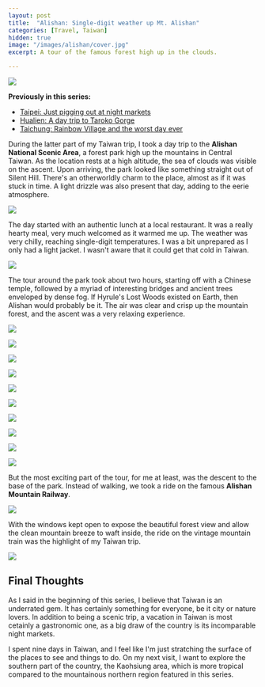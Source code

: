 ```yaml
---
layout: post
title:  "Alishan: Single-digit weather up Mt. Alishan"
categories: [Travel, Taiwan]
hidden: true
image: "/images/alishan/cover.jpg"
excerpt: A tour of the famous forest high up in the clouds.

---
```

![](/images/alishan/cover.jpg)

**Previously in this series:**
* [Taipei: Just pigging out at night markets](https://piocalderon.github.io/taipei/)
* [Hualien: A day trip to Taroko Gorge](https://piocalderon.github.io/hualien/)
* [Taichung: Rainbow Village and the worst day ever](https://piocalderon.github.io/taichung/)

During the latter part of my Taiwan trip, I took a day trip to the **Alishan National Scenic Area**, a forest park high up the mountains in Central Taiwan. As the location rests at a high altitude, the sea of clouds was visible on the ascent. Upon arriving, the park looked like something straight out of Silent Hill. There's an otherworldly charm to the place, almost as if it was stuck in time. A light drizzle was also present that day, adding to the eerie atmosphere.

![](/images/alishan/01.jpg)

The day started with an authentic lunch at a local restaurant. It was a really hearty meal, very much welcomed as it warmed me up. The weather was very chilly, reaching single-digit temperatures. I was a bit unprepared as I only had a light jacket. I wasn't aware that it could get that cold in Taiwan.


![](/images/alishan/03.jpg)

The tour around the park took about two hours, starting off with a Chinese temple, followed by a myriad of interesting bridges and ancient trees enveloped by dense fog. If Hyrule's Lost Woods existed on Earth, then Alishan would probably be it. The air was clear and crisp up the mountain forest, and the ascent was a very relaxing experience.

![](/images/alishan/04.jpg)

![](/images/alishan/05.jpg)

![](/images/alishan/06.jpg)

![](/images/alishan/07.jpg)

![](/images/alishan/08.jpg)

![](/images/alishan/09.jpg)

![](/images/alishan/10.jpg)

![](/images/alishan/11.jpg)

![](/images/alishan/12.jpg)

![](/images/alishan/13.jpg)

But the most exciting part of the tour, for me at least, was the descent to the base of the park. Instead of walking, we took a ride on the famous **Alishan Mountain Railway**. 

![](/images/alishan/15.jpg)

With the windows kept open to expose the beautiful forest view and allow the clean mountain breeze to waft inside, the ride on the vintage mountain train was the highlight of my Taiwan trip. 

![](/images/alishan/16.jpg)

## Final Thoughts

As I said in the beginning of this series, I believe that Taiwan is an underrated gem. It has certainly something for everyone, be it city or nature lovers. In addition to being a scenic trip, a vacation in Taiwan is most cetainly a gastronomic one, as a big draw of the country is its incomparable night markets.

I spent nine days in Taiwan, and I feel like I'm just stratching the surface of the places to see and things to do. On my next visit, I want to explore the southern part of the country, the Kaohsiung area, which is more tropical compared to the mountainous northern region featured in this series.